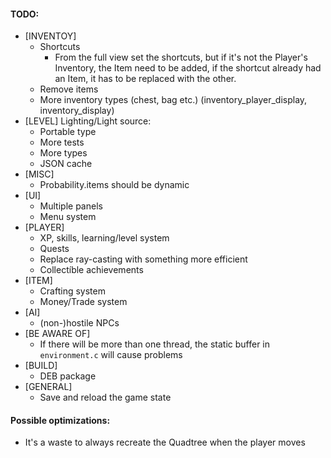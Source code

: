#### TODO:
* [INVENTOY]
    * Shortcuts
        * From the full view set the shortcuts, but if it's not the Player's
        Inventory, the Item need to be added, if the shortcut already had an Item,
        it has to be replaced with the other.
    * Remove items
    * More inventory types (chest, bag etc.) (inventory_player_display, inventory_display)
* [LEVEL] Lighting/Light source:
    * Portable type
    * More tests
    * More types
    * JSON cache
* [MISC]
    * Probability.items should be dynamic
* [UI]
    * Multiple panels
    * Menu system
* [PLAYER]
    * XP, skills, learning/level system
    * Quests
    * Replace ray-casting with something more efficient
    * Collectíble achievements
* [ITEM]
    * Crafting system
    * Money/Trade system
* [AI]
    * (non-)hostile NPCs
* [BE AWARE OF]
    * If there will be more than one thread, the static buffer in `environment.c` will cause problems
* [BUILD]
    * DEB package
* [GENERAL]
    * Save and reload the game state


#### Possible optimizations:
* It's a waste to always recreate the Quadtree when the player moves
